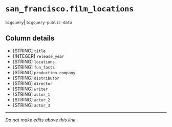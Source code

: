 # `san_francisco.film_locations`
`bigquery`| `bigquery-public-data`

## Column details
* [STRING]    `title`
* [INTEGER]   `release_year`
* [STRING]    `locations`
* [STRING]    `fun_facts`
* [STRING]    `production_company`
* [STRING]    `distributor`
* [STRING]    `director`
* [STRING]    `writer`
* [STRING]    `actor_1`
* [STRING]    `actor_2`
* [STRING]    `actor_3`

-------------------------------------------------------------------------------
*Do not make edits above this line.*
